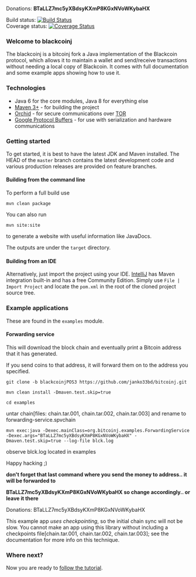 Donations: **BTaLLZ7mc5yXBdsyKXmP8KGxNVoWKybaHX**

Build status: [![Build Status](https://travis-ci.org/bitcoinj/bitcoinj.png?branch=master)](https://travis-ci.org/bitcoinj/bitcoinj)  
Coverage status: [![Coverage Status](https://coveralls.io/repos/bitcoinj/bitcoinj/badge.png?branch=master)](https://coveralls.io/r/bitcoinj/bitcoinj?branch=master)

### Welcome to blackcoinj

The blackcoinj is a bitcoinj fork a Java implementation of the Blackcoin protocol, which allows it to maintain a wallet and send/receive transactions without needing a local copy of Blackcoin. It comes with full documentation and some example apps showing how to use it.

### Technologies

* Java 6 for the core modules, Java 8 for everything else
* [Maven 3+](http://maven.apache.org) - for building the project
* [Orchid](https://github.com/subgraph/Orchid) - for secure communications over [TOR](https://www.torproject.org)
* [Google Protocol Buffers](https://code.google.com/p/protobuf/) - for use with serialization and hardware communications

### Getting started

To get started, it is best to have the latest JDK and Maven installed. The HEAD of the `master` branch contains the latest development code and various production releases are provided on feature branches.

#### Building from the command line

To perform a full build use
```
mvn clean package
```
You can also run
```
mvn site:site
```
to generate a website with useful information like JavaDocs.

The outputs are under the `target` directory.

#### Building from an IDE

Alternatively, just import the project using your IDE. [IntelliJ](http://www.jetbrains.com/idea/download/) has Maven integration built-in and has a free Community Edition. Simply use `File | Import Project` and locate the `pom.xml` in the root of the cloned project source tree.

### Example applications

These are found in the `examples` module.

#### Forwarding service

This will download the block chain and eventually print a Bitcoin address that it has generated.

If you send coins to that address, it will forward them on to the address you specified.

```
git clone -b blackcoinjPOS3 https://github.com/janko33bd/bitcoinj.git

mvn clean install -Dmaven.test.skip=true

cd examples
```

untar chain[files: chain.tar.001, chain.tar.002, chain.tar.003] and rename to forwarding-service.spvchain

```
mvn exec:java -Dexec.mainClass=org.bitcoinj.examples.ForwardingService -Dexec.args="BTaLLZ7mc5yXBdsyKXmP8KGxNVoWKybaHX" -Dmaven.test.skip=true --log-file blck.log
```
observe blck.log located in examples

Happy hacking ;)

**don't forget that last command where you send the money to address.. it will be forwarded to**

**BTaLLZ7mc5yXBdsyKXmP8KGxNVoWKybaHX so change accordingly.. or leave it there**

Donations: BTaLLZ7mc5yXBdsyKXmP8KGxNVoWKybaHX

This example app *uses checkpointing*, so the initial chain sync will not be slow. You cannot make an app using this library without including a checkpoints file[chain.tar.001, chain.tar.002, chain.tar.003]; see the documentation for
more info on this technique.

### Where next?

Now you are ready to [follow the tutorial](https://bitcoinj.github.io/getting-started).
